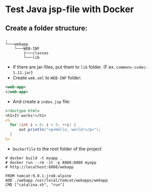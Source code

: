 # Test Java jsp-file with Docker

## Create a folder structure:

```
.
└───webapp
    └───WEB-INF
        ├───classes
        └───lib
```

- If there are jar-files, put them to `lib` folder. (F.ex. `commons-codec-1.11.jar`)
- Create `web.xml` to `WEB-INF` folder:

```xml
<web-app>
</web-app>
```

- And create a `index.jsp` file:

```jsp
<!doctype html>
<h1>It works!</h1>
<%
  for (int i = 0; i < 5; ++i) {
      out.println("<p>Hello, world!</p>");
  }
%>
```

- `Dockerfile` to the root folder of the project

```Docker
# docker build -t myapp .
# docker run --rm -it -p 8888:8080 myapp
# http://localhost:8888/webapp

FROM tomcat:9.0.1-jre8-alpine
ADD ./webapp /usr/local/tomcat/webapps/webapp
CMD ["catalina.sh", "run"]
```
